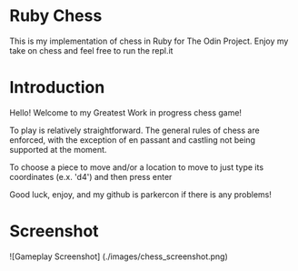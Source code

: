 # Ruby Chess
This is my implementation of chess in Ruby for The Odin Project. 
Enjoy my take on chess and feel free to run the repl.it

# Introduction
Hello! Welcome to my Greatest Work in progress chess game!

To play is relatively straightforward.
The general rules of chess are enforced, with the exception of en passant and castling
not being supported at the moment.

To choose a piece to move and/or a location to move to just type its coordinates
(e.x. 'd4') and then press enter

Good luck, enjoy, and my github is parkercon if there is any problems!

# Screenshot
![Gameplay Screenshot]
(./images/chess_screenshot.png)
